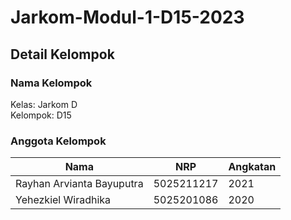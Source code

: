 # Jarkom-Modul-1-D15-2023

## Detail Kelompok

### Nama Kelompok

Kelas: Jarkom D
<br>
Kelompok: D15

### Anggota Kelompok

<table>
  <thead>
    <tr>
      <th>Nama</th>
      <th>NRP</th>
      <th>Angkatan</th>
    </tr>
  </thead>
  <tbody>
    <tr>
      <td>Rayhan Arvianta Bayuputra </td>
      <td>5025211217</td>
      <td>2021</td>
    </tr>
    <tr>
      <td>Yehezkiel Wiradhika</td>
      <td>5025201086</td>
      <td>2020</td>
    </tr>
  </tbody>
</table>
